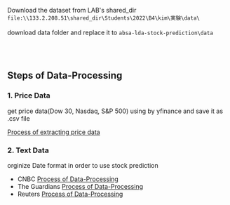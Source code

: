 Download the dataset from LAB's shared_dir
`file:\\133.2.208.51\shared_dir\Students\2022\B4\kim\実験\data\`
<br>
<br>
download data folder and replace it to `absa-lda-stock-prediction\data`

<br>
<br>

## Steps of Data-Processing
### 1. Price Data
get price data(Dow 30, Nasdaq, S&P 500) using by yfinance and save it as .csv file 

[Process of extracting price data](data-processing/priceTimeSeries.ipynb)

### 2. Text Data
orginize Date format in order to use stock prediction
 - CNBC
 [Process of Data-Processing](data-processing/cnbc_headlines.ipynb)
 - The Guardians
 [Process of Data-Processing](data-processing/guardian_headlines.ipynb)
 - Reuters
 [Process of Data-Processing](data-processing/reuters_headlines.ipynb)